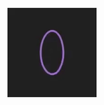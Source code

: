 ![waveCircle](https://github.com/yusuketanabe/python_processing_sketch/blob/master/sketch_2_waveCircle/waveCircle.gif)
